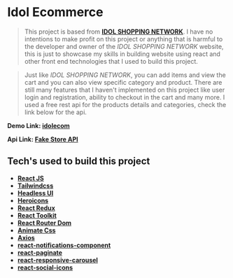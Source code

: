 # Idol Ecommerce

> This project is based from **[IDOL SHOPPING NETWORK](https://idolshoppingnetwork.com/)**. I have no intentions to make profit on this project or anything that is harmful to the developer and owner of the _IDOL SHOPPING NETWORK_ website, this is just to showcase my skills in building website using react and other front end technologies that I used to build this project.

> Just like _IDOL SHOPPING NETWORK_, you can add items and view the cart and you can also view specific category and product. There are still many features that I haven't implemented on this project like user login and registration, ability to checkout in the cart and many more. I used a free rest api for the products details and categories, check the link below for the api.


**Demo Link: [idolecom](https://idolecom.netlify.app/)**

**Api Link: [Fake Store API](https://fakestoreapi.com/)**

## Tech's used to build this project
- **[React JS](https://reactjs.org/)**
- **[Tailwindcss](https://tailwindcss.com/)**
- **[Headless UI](https://headlessui.dev/)**
- **[Heroicons](https://heroicons.com/)**
- **[React Redux](https://react-redux.js.org/)**
- **[React Toolkit](https://redux-toolkit.js.org/)**
- **[React Router Dom](https://reactrouter.com/web/guides/quick-start)**
- **[Animate Css](https://animate.style/)**
- **[Axios](https://www.npmjs.com/package/axios)**
- **[react-notifications-component](https://www.npmjs.com/package/react-notifications-component)**
- **[react-paginate](https://www.npmjs.com/package/react-paginate)**
- **[react-responsive-carousel](https://www.npmjs.com/package/react-responsive-carousel)**
- **[react-social-icons](https://www.npmjs.com/package/react-social-icons)**
